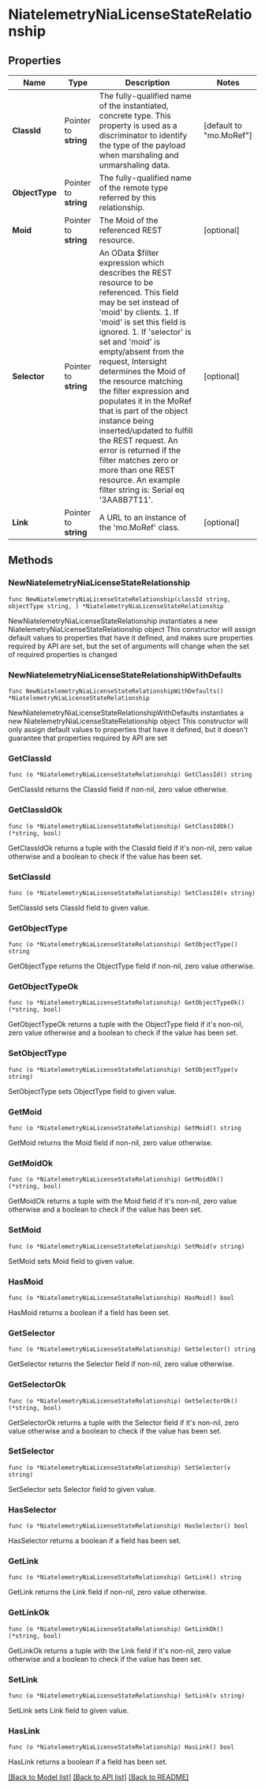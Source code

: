 # NiatelemetryNiaLicenseStateRelationship

## Properties

Name | Type | Description | Notes
------------ | ------------- | ------------- | -------------
**ClassId** | Pointer to **string** | The fully-qualified name of the instantiated, concrete type. This property is used as a discriminator to identify the type of the payload when marshaling and unmarshaling data. | [default to "mo.MoRef"]
**ObjectType** | Pointer to **string** | The fully-qualified name of the remote type referred by this relationship. | 
**Moid** | Pointer to **string** | The Moid of the referenced REST resource. | [optional] 
**Selector** | Pointer to **string** | An OData $filter expression which describes the REST resource to be referenced. This field may be set instead of &#39;moid&#39; by clients. 1. If &#39;moid&#39; is set this field is ignored. 1. If &#39;selector&#39; is set and &#39;moid&#39; is empty/absent from the request, Intersight determines the Moid of the resource matching the filter expression and populates it in the MoRef that is part of the object instance being inserted/updated to fulfill the REST request. An error is returned if the filter matches zero or more than one REST resource. An example filter string is: Serial eq &#39;3AA8B7T11&#39;. | [optional] 
**Link** | Pointer to **string** | A URL to an instance of the &#39;mo.MoRef&#39; class. | [optional] 

## Methods

### NewNiatelemetryNiaLicenseStateRelationship

`func NewNiatelemetryNiaLicenseStateRelationship(classId string, objectType string, ) *NiatelemetryNiaLicenseStateRelationship`

NewNiatelemetryNiaLicenseStateRelationship instantiates a new NiatelemetryNiaLicenseStateRelationship object
This constructor will assign default values to properties that have it defined,
and makes sure properties required by API are set, but the set of arguments
will change when the set of required properties is changed

### NewNiatelemetryNiaLicenseStateRelationshipWithDefaults

`func NewNiatelemetryNiaLicenseStateRelationshipWithDefaults() *NiatelemetryNiaLicenseStateRelationship`

NewNiatelemetryNiaLicenseStateRelationshipWithDefaults instantiates a new NiatelemetryNiaLicenseStateRelationship object
This constructor will only assign default values to properties that have it defined,
but it doesn't guarantee that properties required by API are set

### GetClassId

`func (o *NiatelemetryNiaLicenseStateRelationship) GetClassId() string`

GetClassId returns the ClassId field if non-nil, zero value otherwise.

### GetClassIdOk

`func (o *NiatelemetryNiaLicenseStateRelationship) GetClassIdOk() (*string, bool)`

GetClassIdOk returns a tuple with the ClassId field if it's non-nil, zero value otherwise
and a boolean to check if the value has been set.

### SetClassId

`func (o *NiatelemetryNiaLicenseStateRelationship) SetClassId(v string)`

SetClassId sets ClassId field to given value.


### GetObjectType

`func (o *NiatelemetryNiaLicenseStateRelationship) GetObjectType() string`

GetObjectType returns the ObjectType field if non-nil, zero value otherwise.

### GetObjectTypeOk

`func (o *NiatelemetryNiaLicenseStateRelationship) GetObjectTypeOk() (*string, bool)`

GetObjectTypeOk returns a tuple with the ObjectType field if it's non-nil, zero value otherwise
and a boolean to check if the value has been set.

### SetObjectType

`func (o *NiatelemetryNiaLicenseStateRelationship) SetObjectType(v string)`

SetObjectType sets ObjectType field to given value.


### GetMoid

`func (o *NiatelemetryNiaLicenseStateRelationship) GetMoid() string`

GetMoid returns the Moid field if non-nil, zero value otherwise.

### GetMoidOk

`func (o *NiatelemetryNiaLicenseStateRelationship) GetMoidOk() (*string, bool)`

GetMoidOk returns a tuple with the Moid field if it's non-nil, zero value otherwise
and a boolean to check if the value has been set.

### SetMoid

`func (o *NiatelemetryNiaLicenseStateRelationship) SetMoid(v string)`

SetMoid sets Moid field to given value.

### HasMoid

`func (o *NiatelemetryNiaLicenseStateRelationship) HasMoid() bool`

HasMoid returns a boolean if a field has been set.

### GetSelector

`func (o *NiatelemetryNiaLicenseStateRelationship) GetSelector() string`

GetSelector returns the Selector field if non-nil, zero value otherwise.

### GetSelectorOk

`func (o *NiatelemetryNiaLicenseStateRelationship) GetSelectorOk() (*string, bool)`

GetSelectorOk returns a tuple with the Selector field if it's non-nil, zero value otherwise
and a boolean to check if the value has been set.

### SetSelector

`func (o *NiatelemetryNiaLicenseStateRelationship) SetSelector(v string)`

SetSelector sets Selector field to given value.

### HasSelector

`func (o *NiatelemetryNiaLicenseStateRelationship) HasSelector() bool`

HasSelector returns a boolean if a field has been set.

### GetLink

`func (o *NiatelemetryNiaLicenseStateRelationship) GetLink() string`

GetLink returns the Link field if non-nil, zero value otherwise.

### GetLinkOk

`func (o *NiatelemetryNiaLicenseStateRelationship) GetLinkOk() (*string, bool)`

GetLinkOk returns a tuple with the Link field if it's non-nil, zero value otherwise
and a boolean to check if the value has been set.

### SetLink

`func (o *NiatelemetryNiaLicenseStateRelationship) SetLink(v string)`

SetLink sets Link field to given value.

### HasLink

`func (o *NiatelemetryNiaLicenseStateRelationship) HasLink() bool`

HasLink returns a boolean if a field has been set.


[[Back to Model list]](../README.md#documentation-for-models) [[Back to API list]](../README.md#documentation-for-api-endpoints) [[Back to README]](../README.md)



